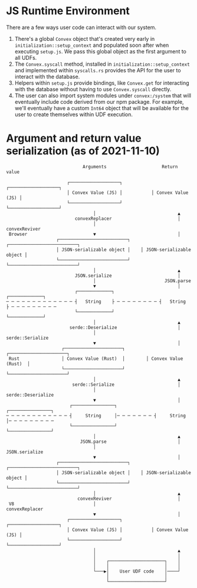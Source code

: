 # JS Runtime Environment

There are a few ways user code can interact with our system.

1. There's a global `Convex` object that's created very early in
   `initialization::setup_context` and populated soon after when executing
   `setup.js`. We pass this global object as the first argument to all UDFs.
2. The `Convex.syscall` method, installed in `initialization::setup_context` and
   implemented within `syscalls.rs` provides the API for the user to interact
   with the database.
3. Helpers within `setup.js` provide bindings, like `Convex.get` for interacting
   with the database without having to use `Convex.syscall` directly.
4. The user can also import system modules under `convex:/system` that will
   eventually include code derived from our npm package. For example, we'll
   eventually have a custom `Int64` object that will be available for the user
   to create themselves within UDF execution.

# Argument and return value serialization (as of 2021-11-10)

```
                             Arguments                     Return value

                       ┌───────────────────┐           ┌───────────────────┐
                       │ Convex Value (JS) │           │ Convex Value (JS) │
                       └───────────────────┘           └───────────────────┘
                                 │                               ▲
                          convexReplacer                         │
                                 │                         convexReviver
 Browser                         ▼                               │
                   ┌──────────────────────────┐    ┌──────────────────────────┐
                   │ JSON-serializable object │    │ JSON-serializable object │
                   └──────────────────────────┘    └──────────────────────────┘
                                 │                               ▲
                          JSON.serialize                         │
                                 │                          JSON.parse
                                 ▼                               │
                          ┌─────────────┐                 ┌─────────────┐
─ ─ ─ ─ ─ ─ ─ ─ ─ ─ ─ ─ ─ ┤   String    ├ ─ ─ ─ ─ ─ ─ ─ ─ ┤   String    ├ ─ ─ ─ ─ ─ ─ ─ ─ ─
                          └─────────────┘                 └─────────────┘
                                 │                               ▲
                        serde::Deserialize                       │
                                 │                       serde::Serialize
                                 ▼                               │
                     ┌──────────────────────┐        ┌──────────────────────┐
 Rust                │ Convex Value (Rust)  │        │ Convex Value (Rust)  │
                     └──────────────────────┘        └──────────────────────┘
                                 │                               ▲
                         serde::Serialize                        │
                                 │                      serde::Deserialize
                                 ▼                               │
                        ┌────────────────┐              ┌────────────────┐
─ ─ ─ ─ ─ ─ ─ ─ ─ ─ ─ ─ ┤     String     │─ ─ ─ ─ ─ ─ ─ ┤     String     │─ ─ ─ ─ ─ ─ ─ ─ ─
                        └────────────────┘              └────────────────┘
                                 │                               ▲
                            JSON.parse                           │
                                 │                        JSON.serialize
                                 ▼                               │
                   ┌──────────────────────────┐    ┌──────────────────────────┐
                   │ JSON-serializable object │    │ JSON-serializable object │
                   └──────────────────────────┘    └──────────────────────────┘
                                 │                               ▲
                           convexReviver                         │
 V8                              │                        convexReplacer
                                 ▼                               │
                       ┌───────────────────┐           ┌───────────────────┐
                       │ Convex Value (JS) │           │ Convex Value (JS) │
                       └───────────────────┘           └───────────────────┘
                                 │                               ▲
                                 │                               │
                                 │    ┌─────────────────────┐    │
                                 │    │                     │    │
                                 └───▶│    User UDF code    │────┘
                                      │                     │
                                      └─────────────────────┘
```
